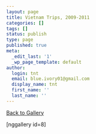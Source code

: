 ```yaml
---
layout: page
title: Vietnam Trips, 2009-2011
categories: []
tags: []
status: publish
type: page
published: true
meta:
  _edit_last: '1'
  _wp_page_template: default
author:
  login: tnt
  email: blue.ivory01@gmail.com
  display_name: tnt
  first_name: ''
  last_name: ''
---
```

<p><a title="Gallery" href="/events/gallery/">Back to Gallery</a></p>
<p>[nggallery id=8]</p>
